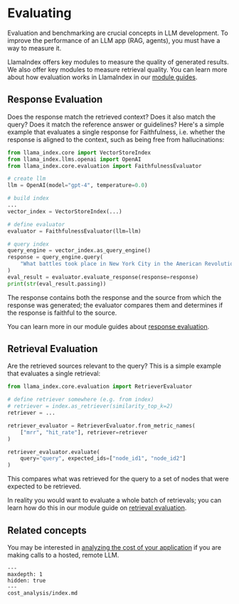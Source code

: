 # Evaluating

Evaluation and benchmarking are crucial concepts in LLM development. To improve the performance of an LLM app (RAG, agents), you must have a way to measure it.

LlamaIndex offers key modules to measure the quality of generated results. We also offer key modules to measure retrieval quality. You can learn more about how evaluation works in LlamaIndex in our [module guides](../../module_guides/evaluating/index.md).

## Response Evaluation

Does the response match the retrieved context? Does it also match the query? Does it match the reference answer or guidelines? Here's a simple example that evaluates a single response for Faithfulness, i.e. whether the response is aligned to the context, such as being free from hallucinations:

```python
from llama_index.core import VectorStoreIndex
from llama_index.llms.openai import OpenAI
from llama_index.core.evaluation import FaithfulnessEvaluator

# create llm
llm = OpenAI(model="gpt-4", temperature=0.0)

# build index
...
vector_index = VectorStoreIndex(...)

# define evaluator
evaluator = FaithfulnessEvaluator(llm=llm)

# query index
query_engine = vector_index.as_query_engine()
response = query_engine.query(
    "What battles took place in New York City in the American Revolution?"
)
eval_result = evaluator.evaluate_response(response=response)
print(str(eval_result.passing))
```

The response contains both the response and the source from which the response was generated; the evaluator compares them and determines if the response is faithful to the source.

You can learn more in our module guides about [response evaluation](../../module_guides/evaluating/usage_pattern.md).

## Retrieval Evaluation

Are the retrieved sources relevant to the query? This is a simple example that evaluates a single retrieval:

```python
from llama_index.core.evaluation import RetrieverEvaluator

# define retriever somewhere (e.g. from index)
# retriever = index.as_retriever(similarity_top_k=2)
retriever = ...

retriever_evaluator = RetrieverEvaluator.from_metric_names(
    ["mrr", "hit_rate"], retriever=retriever
)

retriever_evaluator.evaluate(
    query="query", expected_ids=["node_id1", "node_id2"]
)
```

This compares what was retrieved for the query to a set of nodes that were expected to be retrieved.

In reality you would want to evaluate a whole batch of retrievals; you can learn how do this in our module guide on [retrieval evaluation](../../module_guides/evaluating/usage_pattern_retrieval.md).

## Related concepts

You may be interested in [analyzing the cost of your application](cost_analysis/index.md) if you are making calls to a hosted, remote LLM.

```{toctree}
---
maxdepth: 1
hidden: true
---
cost_analysis/index.md
```
